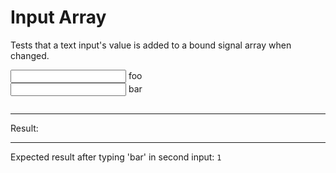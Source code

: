 # Input Array

Tests that a text input's value is added to a bound signal array when changed.

<div data-signals-result="['foo']">
  <input class="input input-bordered" type="text" data-bind-result  /> foo
  <br>
  <input class="input input-bordered" type="text" data-bind-result id="populatable" /> bar
  <pre data-text="JSON.stringify($result)"></pre>
  <hr />
  Result:
  <code id="result" data-text="JSON.stringify($result) === JSON.stringify(['foo','bar']) ? 1 : 0"></code>
  <hr />
  Expected result after typing 'bar' in second input: <code>1</code>
</div>
